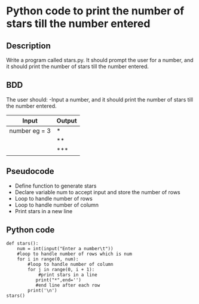 # Python code to print the number of stars till the number entered

## Description
Write a program called stars.py. It should prompt the user for a number, and it should print the number of stars till the number entered.

## BDD
The user should:
  -Input a number, and it should print the number of stars till the number entered.

|    Input         |   Output  |
|------------------|-----------|
| number eg = 3    |  *        |
|                  |  **       |
|                  |  ***      |

## Pseudocode
- Define function to generate stars
- Declare variable num to accept input and store the number of rows
- Loop to handle number of rows
- Loop to handle number of column
- Print stars in a new line

## Python code
```text
def stars():
    num = int(input("Enter a number\t"))
    #loop to handle number of rows which is num
    for i in range(0, num):
        #loop to handle number of column
        for j in range(0, i + 1):
            #print stars in a line
           print("*",end='')
           #end line after each row
        print('\n')
stars()
```

